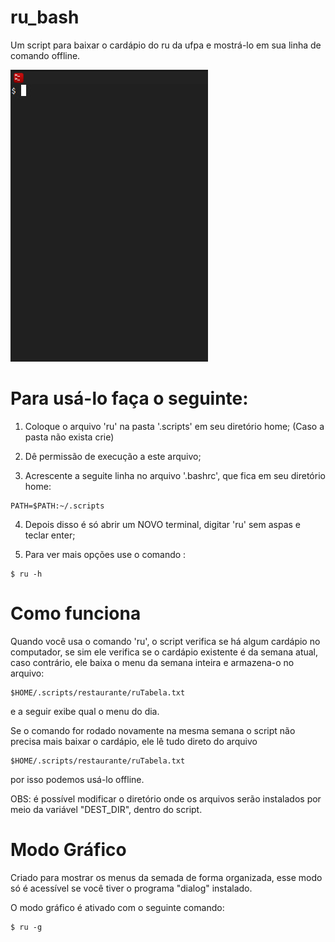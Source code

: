 # ru_bash
Um script para baixar o cardápio do ru da ufpa e mostrá-lo em sua linha de comando offline.

![](ru.gif)

# Para usá-lo faça o seguinte:
1. Coloque o arquivo 'ru' na pasta '.scripts' em seu diretório home;
(Caso a pasta não exista crie)

2. Dê permissão de execução a este arquivo;

3. Acrescente a seguite linha no arquivo '.bashrc', que fica em seu diretório home:

```shell
PATH=$PATH:~/.scripts
```
4. Depois disso é só abrir um NOVO terminal, digitar 'ru' sem aspas e teclar enter;

5. Para ver mais opções use o comando :
```shell
$ ru -h
```

# Como funciona

Quando você usa o comando 'ru', o script verifica se há algum cardápio no computador, se sim ele verifica se o cardápio existente é da semana atual, caso contrário, ele baixa o menu da semana inteira e armazena-o no arquivo:

```shell
$HOME/.scripts/restaurante/ruTabela.txt
```

e a seguir exibe qual o menu do dia.

Se o comando for rodado novamente na mesma semana o script não precisa mais baixar o cardápio, ele lê tudo direto do arquivo 

```
$HOME/.scripts/restaurante/ruTabela.txt
```

por isso podemos usá-lo offline. 

OBS: é possível modificar o diretório onde os arquivos serão instalados por meio da variável "DEST_DIR", dentro do script.

# Modo Gráfico

Criado para mostrar os menus da semada de forma organizada, esse modo só é acessível se você tiver o programa "dialog" instalado.

O modo gráfico é ativado com o seguinte comando:

```
$ ru -g
```


